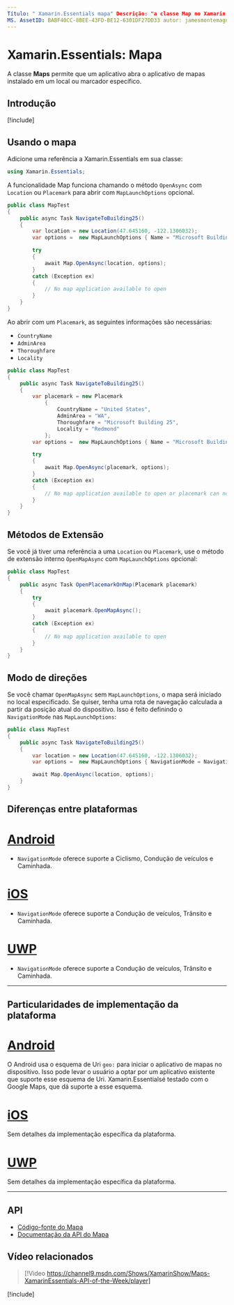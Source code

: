 ```yaml
---
Título: " Xamarin.Essentials mapa" Descrição: "a classe Map no Xamarin.Essentials permite que um aplicativo Abra o aplicativo de mapa instalado em um local específico ou placemark."
MS. AssetID: BABF40CC-8BEE-43FD-BE12-6301DF27DD33 autor: jamesmontemagno MS. Author: Jamont MS. Data: 05/26/2020 MS. Custom: vídeo no-loc: [ Xamarin.Forms , Xamarin.Essentials ]
---
```


# <a name="xamarinessentials-map"></a>Xamarin.Essentials: Mapa

A classe **Maps** permite que um aplicativo abra o aplicativo de mapas instalado em um local ou marcador específico.

## <a name="get-started"></a>Introdução

[!include[](~/essentials/includes/get-started.md)]

## <a name="using-map"></a>Usando o mapa

Adicione uma referência a Xamarin.Essentials em sua classe:

```csharp
using Xamarin.Essentials;
```

A funcionalidade Map funciona chamando o método `OpenAsync` com `Location` ou `Placemark` para abrir com `MapLaunchOptions` opcional.

```csharp
public class MapTest
{
    public async Task NavigateToBuilding25()
    {
        var location = new Location(47.645160, -122.1306032);
        var options =  new MapLaunchOptions { Name = "Microsoft Building 25" };

        try
        {
            await Map.OpenAsync(location, options);
        }
        catch (Exception ex)
        {
            // No map application available to open
        }
    }
}
```

Ao abrir com um `Placemark`, as seguintes informações são necessárias:

- `CountryName`
- `AdminArea`
- `Thoroughfare`
- `Locality`

```csharp
public class MapTest
{
    public async Task NavigateToBuilding25()
    {
        var placemark = new Placemark
            {
                CountryName = "United States",
                AdminArea = "WA",
                Thoroughfare = "Microsoft Building 25",
                Locality = "Redmond"
            };
        var options =  new MapLaunchOptions { Name = "Microsoft Building 25" };

        try
        {
            await Map.OpenAsync(placemark, options);
        }
        catch (Exception ex)
        {
            // No map application available to open or placemark can not be located
        }
    }
}
```

## <a name="extension-methods"></a>Métodos de Extensão

Se você já tiver uma referência a uma `Location` ou `Placemark`, use o método de extensão interno `OpenMapAsync` com `MapLaunchOptions` opcional:

```csharp
public class MapTest
{
    public async Task OpenPlacemarkOnMap(Placemark placemark)
    {
        try
        {
            await placemark.OpenMapAsync();
        }
        catch (Exception ex)
        {
            // No map application available to open
        }
    }
}
```

## <a name="directions-mode"></a>Modo de direções

Se você chamar `OpenMapAsync` sem `MapLaunchOptions`, o mapa será iniciado no local especificado. Se quiser, tenha uma rota de navegação calculada a partir da posição atual do dispositivo. Isso é feito definindo o `NavigationMode` nas `MapLaunchOptions`:

```csharp
public class MapTest
{
    public async Task NavigateToBuilding25()
    {
        var location = new Location(47.645160, -122.1306032);
        var options =  new MapLaunchOptions { NavigationMode = NavigationMode.Driving };

        await Map.OpenAsync(location, options);
    }
}
```

## <a name="platform-differences"></a>Diferenças entre plataformas

# <a name="android"></a>[Android](#tab/android)

- `NavigationMode` oferece suporte a Ciclismo, Condução de veículos e Caminhada.

# <a name="ios"></a>[iOS](#tab/ios)

- `NavigationMode` oferece suporte a Condução de veículos, Trânsito e Caminhada.

# <a name="uwp"></a>[UWP](#tab/uwp)

- `NavigationMode` oferece suporte a Condução de veículos, Trânsito e Caminhada.

--------------

## <a name="platform-implementation-specifics"></a>Particularidades de implementação da plataforma

# <a name="android"></a>[Android](#tab/android)

O Android usa o esquema de Uri `geo:` para iniciar o aplicativo de mapas no dispositivo. Isso pode levar o usuário a optar por um aplicativo existente que suporte esse esquema de Uri.  Xamarin.Essentialsé testado com o Google Maps, que dá suporte a esse esquema.

# <a name="ios"></a>[iOS](#tab/ios)

Sem detalhes da implementação específica da plataforma.

# <a name="uwp"></a>[UWP](#tab/uwp)

Sem detalhes da implementação específica da plataforma.

--------------

## <a name="api"></a>API

- [Código-fonte do Mapa](https://github.com/xamarin/Essentials/tree/master/Xamarin.Essentials/Map)
- [Documentação da API do Mapa](xref:Xamarin.Essentials.Map)

## <a name="related-video"></a>Vídeo relacionados

> [!Video https://channel9.msdn.com/Shows/XamarinShow/Maps-XamarinEssentials-API-of-the-Week/player]

[!include[](~/essentials/includes/xamarin-show-essentials.md)]
